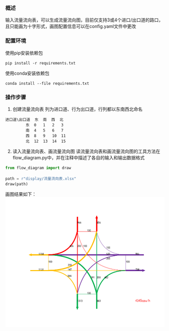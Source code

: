 ### 概述
输入流量流向表，可以生成流量流向图，目前仅支持3或4个进口/出口道的路口，且只能画为十字形式，画图配置信息可以在config.yaml文件中更改
### 配置环境
使用pip安装依赖包
```shell
pip install -r requirements.txt
```
使用conda安装依赖包
```shell
conda install --file requirements.txt
```
### 操作步骤
1. 创建流量流向表
列为进口道、行为出口道，行列都以东南西北命名
```
进口道\出口道  东  南  西  北
         东  0   1   2   3
         南  4   5   6   7
         西  8   9   10  11
         北  12  13  14  15
```
2. 读入流量流向表、画流量流向图
读流量流向表和画流量流向图的工具方法在flow_diagram.py中，并在注释中描述了各自的输入和输出数据格式
```python
from flow_diagram import draw

path = r"display/流量流向表.xlsx"
draw(path)
```
画图结果如下：
![img](display/Figure_1.png)
